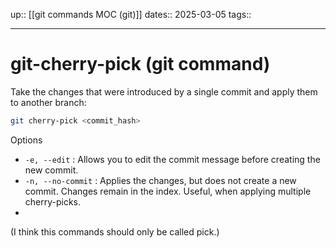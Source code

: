 up:: [[git commands MOC (git)]]
dates:: 2025-03-05
tags:: 

---

# git-cherry-pick (git command)

Take the changes that were introduced by a single commit and apply them to another branch:
```bash
git cherry-pick <commit_hash>
```
Options
- `-e, --edit` : Allows you to edit the commit message before creating the new commit.
- `-n, --no-commit` : Applies the changes, but does not create a new commit. Changes remain in the index. Useful, when applying multiple cherry-picks.
- 

(I think this commands should only be called pick.)